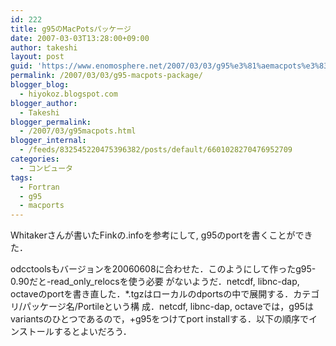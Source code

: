 ```yaml
---
id: 222
title: g95のMacPotsパッケージ
date: 2007-03-03T13:28:00+09:00
author: takeshi
layout: post
guid: 'https://www.enomosphere.net/2007/03/03/g95%e3%81%aemacpots%e3%83%91%e3%83%83%e3%82%b1%e3%83%bc%e3%82%b8/'
permalink: /2007/03/03/g95-macpots-package/
blogger_blog:
  - hiyokoz.blogspot.com
blogger_author:
  - Takeshi
blogger_permalink:
  - /2007/03/g95macpots.html
blogger_internal:
  - /feeds/832545220475396382/posts/default/6601028270476952709
categories:
  - コンピュータ
tags:
  - Fortran
  - g95
  - macports
---
```

Whitakerさんが書いたFinkの.infoを参考にして, g95のportを書くことができた．

odcctoolsもバージョンを20060608に合わせた．このようにして作ったg95-0.90だと-read_only_relocsを使う必要 がないようだ．netcdf, libnc-dap, octaveのportを書き直した．*.tgzはローカルのdportsの中で展開する．カテゴリ/パッケージ名/Portileという構 成．netcdf, libnc-dap, octaveでは，g95はvariantsのひとつであるので，+g95をつけてport installする．以下の順序でインストールするとよいだろう．
